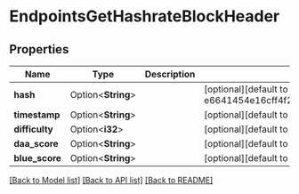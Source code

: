 # EndpointsGetHashrateBlockHeader

## Properties

Name | Type | Description | Notes
------------ | ------------- | ------------- | -------------
**hash** | Option<**String**> |  | [optional][default to e6641454e16cff4f232b899564eeaa6e480b66069d87bee6a2b2476e63fcd887]
**timestamp** | Option<**String**> |  | [optional][default to 1656450648874]
**difficulty** | Option<**i32**> |  | [optional][default to 1212312312]
**daa_score** | Option<**String**> |  | [optional][default to 19984482]
**blue_score** | Option<**String**> |  | [optional][default to 18483232]

[[Back to Model list]](../README.md#documentation-for-models) [[Back to API list]](../README.md#documentation-for-api-endpoints) [[Back to README]](../README.md)


